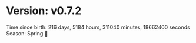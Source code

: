 # Version: v0.7.2
Time since birth: 216 days, 5184 hours, 311040 minutes, 18662400 seconds
Season: Spring 🌸
